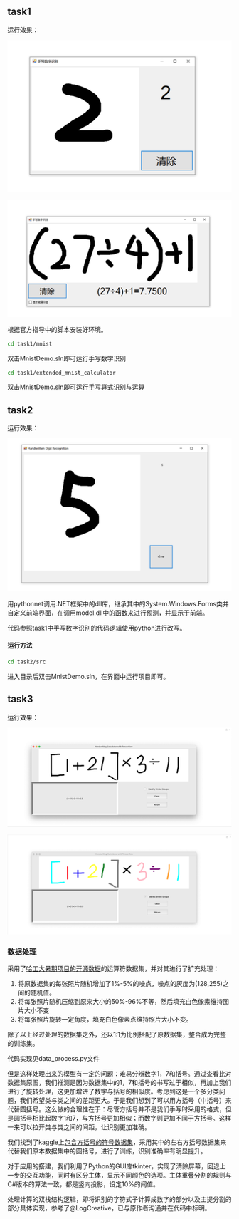 ## task1

运行效果：

![Image text](pic/T1.png)

![Image text](pic/T1-1.png)

根据官方指导中的脚本安装好环境。

```bash
cd task1/mnist
```

双击MnistDemo.sln即可运行手写数字识别

```bash
cd task1/extended_mnist_calculator
```

双击MnistDemo.sln即可运行手写算式识别与运算

## task2

运行效果：

![Image text](pic/T2.png)

用pythonnet调用.NET框架中的dll库，继承其中的System.Windows.Forms类并自定义前端界面，在调用model.dll中的函数来进行预测，并显示于前端。

代码参照task1中手写数字识别的代码逻辑使用python进行改写。

#### 运行方法

```bash
cd task2/src
```

进入目录后双击MnistDemo.sln，在界面中运行项目即可。

## task3

运行效果：

![Image text](pic/T3.png)

![Image text](pic/T3-1.png)

### 数据处理

采用了[哈工大暑期项目的开源数据](https://blog.csdn.net/qq_34919953/article/details/81048259)的运算符数据集，并对其进行了扩充处理：

1. 将原数据集的每张照片随机增加了1%-5%的噪点，噪点的灰度为(128,255)之间的随机值。
2. 将每张照片随机压缩到原来大小的50%-96%不等，然后填充白色像素维持图片大小不变
3. 将每张照片旋转一定角度，填充白色像素点维持照片大小不变。

除了以上经过处理的数据集之外，还以1:1为比例搭配了原数据集，整合成为完整的训练集。

代码实现见data_process.py文件

但是这样处理出来的模型有一定的问题：难易分辨数字1，7和括号。通过查看比对数据集原图，我们推测是因为数据集中的1，7和括号的书写过于相似，再加上我们进行了旋转处理，这更加增进了数字与括号的相似度。考虑到这是一个多分类问题，我们希望类与类之间的差距更大。于是我们想到了可以用方括号（中括号）来代替圆括号。这么做的合理性在于：尽管方括号并不是我们手写时采用的格式，但是圆括号相比起数字1和7，与方括号更加相似；而数字则更加不同于方括号。这样一来可以拉开类与类之间的间距，让识别更加准确。

我们找到了kaggle上[包含方括号的符号数据集](https://www.kaggle.com/michelheusser/handwritten-digits-and-operators)，采用其中的左右方括号数据集来代替我们原本数据集中的圆括号，进行了训练，识别准确率有明显提升。

对于应用的搭建，我们利用了Python的GUI库tkinter，实现了清除屏幕，回退上一步的交互功能，同时有区分主体，显示不同颜色的选项。主体重叠分割的规则与C#版本的算法一致，都是竖向投影，设定10%的阈值。

处理计算的双栈结构逻辑，即将识别的字符式子计算成数字的部分以及主提分割的部分具体实现，参考了@LogCreative，已与原作者沟通并在代码中标明。

